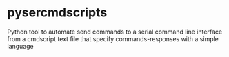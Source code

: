 # pysercmdscripts
Python tool to automate send commands to a serial command line interface from a cmdscript text file that specify commands-responses with a simple language
